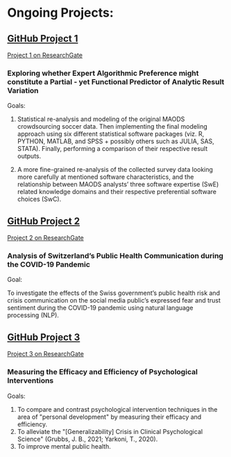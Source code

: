 # **Ongoing Projects:**

## **[GitHub Project 1](https://github.com/KrisB1471/ExpAlgPref.git)**
[Project 1 on ResearchGate](https://www.researchgate.net/project/Exploring-whether-Expert-Algorithmic-Preference-might-constitute-a-Partial-yet-Functional-Predictor-of-Analytic-Result-Variation)
### **Exploring whether Expert Algorithmic Preference might constitute a Partial - yet Functional Predictor of Analytic Result Variation**

Goals: 

1. Statistical re-analysis and modeling of the original MAODS crowdsourcing soccer data. Then implementing the final modeling approach using six different statistical software packages (viz. R, PYTHON, MATLAB, and SPSS + possibly others such as JULIA, SAS, STATA). Finally, performing a comparison of their respective result outputs. 

2. A more fine-grained re-analysis of the collected survey data looking more carefully at mentioned software characteristics, and the relationship between MAODS analysts’ three software expertise (SwE) related knowledge domains and their respective preferential software choices (SwC).


## **[GitHub Project 2](https://github.com/KrisB1471/CorpCom)**
[Project 2 on ResearchGate](https://www.researchgate.net/project/Analysis-of-Switzerlands-Public-Health-Communication-during-the-COVID-19-Pandemic-Exploring-the-Effects-of-the-Governments-Risk-and-Crisis-Communication-on-the-Social-Media-Publics-Expressed-Fear-and)
### **Analysis of Switzerland’s Public Health Communication during the COVID-19 Pandemic**

Goal: 

To investigate the effects of the Swiss government’s public health risk and crisis communication on the social media public’s expressed fear and trust sentiment during the COVID-19 pandemic using natural language processing (NLP).


## **[GitHub Project 3](https://github.com/KrisB1471/LTF)**
[Project 3 on ResearchGate](https://www.researchgate.net/project/Measuring-the-Efficacy-and-Efficiency-of-Psychological-Interventions)
### **Measuring the Efficacy and Efficiency of Psychological Interventions**

Goals: 

1. To compare and contrast psychological intervention techniques in the area of "personal development" by measuring their efficacy and efficiency.
2. To alleviate the "[Generalizability] Crisis in Clinical Psychological Science" (Grubbs, J. B., 2021; Yarkoni, T., 2020).
3. To improve mental public health.



